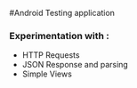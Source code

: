 #Android Testing application

### Experimentation with :
- HTTP Requests
- JSON Response and parsing
- Simple Views